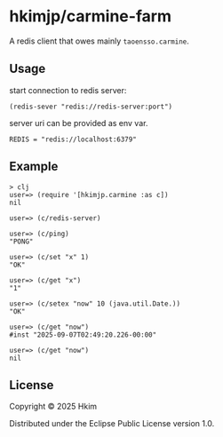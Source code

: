 # hkimjp/carmine-farm

A redis client that owes mainly `taoensso.carmine`.

## Usage

start connection to redis server:

    (redis-sever "redis://redis-server:port")

server uri can be provided as env var.

    REDIS = "redis://localhost:6379"

## Example

    > clj
    user=> (require '[hkimjp.carmine :as c])
    nil

    user=> (c/redis-server)

    user=> (c/ping)
    "PONG"

    user=> (c/set "x" 1)
    "OK"

    user=> (c/get "x")
    "1"

    user=> (c/setex "now" 10 (java.util.Date.))
    "OK"

    user=> (c/get "now")
    #inst "2025-09-07T02:49:20.226-00:00"

    user=> (c/get "now")
    nil

## License

Copyright © 2025 Hkim

Distributed under the Eclipse Public License version 1.0.
